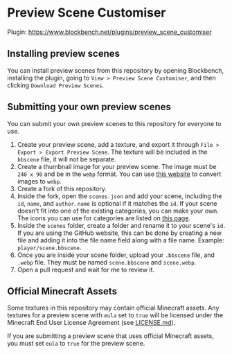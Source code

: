 # Preview Scene Customiser

Plugin: https://www.blockbench.net/plugins/preview_scene_customiser

## Installing preview scenes

You can install preview scenes from this repository by opening Blockbench, installing the plugin, going to `View > Preview Scene Customiser`, and then clicking `Download Preview Scenes`.

## Submitting your own preview scenes

You can submit your own preview scenes to this repository for everyone to use.

1. Create your preview scene, add a texture, and export it through `File > Export > Export Preview Scene`. The texture will be included in the `bbscene` file, it will not be separate.
2. Create a thumbnail image for your preview scene. The image must be `240 x 90` and be in the `webp` format. You can use [this website](https://ezgif.com/png-to-webp) to convert images to `webp`.
3. Create a fork of this repository.
4. Inside the fork, open the `scenes.json` and add your scene, including the `id`, `name`, and `author`. `name` is optional if it matches the `id`. If your scene doesn't fit into one of the existing categories, you can make your own. The icons you can use for categories are listed on [this page](https://www.blockbench.net/wiki/api/blockbench).
5. Inside the `scenes` folder, create a folder and rename it to your scene's `id`. If you are using the GitHub website, this can be done by creating a new file and adding it into the file name field along with a file name. Example: `player/scene.bbscene`.
6. Once you are inside your scene folder, upload your `.bbscene` file, and `.webp` file. They must be named `scene.bbscene` and `scene.webp`.
7. Open a pull request and wait for me to review it.


## Official Minecraft Assets
Some textures in this repository may contain official Minecraft assets. Any textures for a preview scene with `eula` set to `true` will be licensed under the Minecraft End User License Agreement (see [LICENSE.md](./LICENSE.md)).

If you are submitting a preview scene that uses official Minecraft assets, you must set `eula` to `true` for the preview scene.